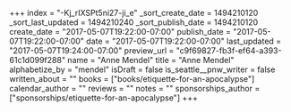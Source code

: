 +++
index = "-Kj_rIXSPt5ni27-ji_e"
_sort_create_date = 1494210120
_sort_last_updated = 1494210240
_sort_publish_date = 1494210120
create_date = "2017-05-07T19:22:00-07:00"
publish_date = "2017-05-07T19:22:00-07:00"
date = "2017-05-07T19:22:00-07:00"
last_updated = "2017-05-07T19:24:00-07:00"
preview_url = "c9f69827-fb3f-ef64-a393-61c1d099f288"
name = "Anne Mendel"
title = "Anne Mendel"
alphabetize_by = "mendel"
isDraft = false
is_seattle__pnw_writer = false
written_about = ""
books = ["books/etiquette-for-an-apocalypse"]
calendar_author = ""
reviews = ""
notes = ""
sponsorships_author = ["sponsorships/etiquette-for-an-apocalypse"]
+++
